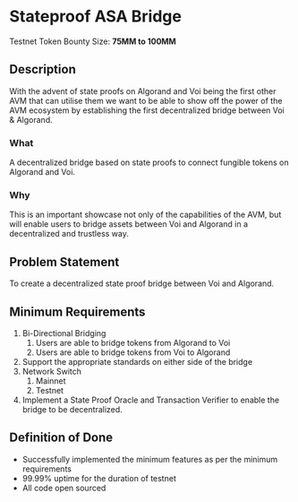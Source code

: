 # Stateproof ASA Bridge

Testnet Token Bounty Size: **75MM to 100MM**

## Description

With the advent of state proofs on Algorand and Voi being the first other AVM that can utilise them we want to be able to show off the power of the AVM ecosystem by establishing the first decentralized bridge between Voi & Algorand.

### What

A decentralized bridge based on state proofs to connect fungible tokens on Algorand and Voi.

### Why

This is an important showcase not only of the capabilities of the AVM, but will enable users to bridge assets between Voi and Algorand in a decentralized and trustless way.

## Problem Statement

To create a decentralized state proof bridge between Voi and Algorand.

## Minimum Requirements

1. Bi-Directional Bridging
    1. Users are able to bridge tokens from Algorand to Voi
    2. Users are able to bridge tokens from Voi to Algorand
2. Support the appropriate standards on either side of the bridge
3. Network Switch
    1. Mainnet
    2. Testnet
3. Implement a State Proof Oracle and Transaction Verifier to enable the bridge to be decentralized.

## Definition of Done

- Successfully implemented the minimum features as per the minimum requirements
- 99.99% uptime for the duration of testnet
- All code open sourced
